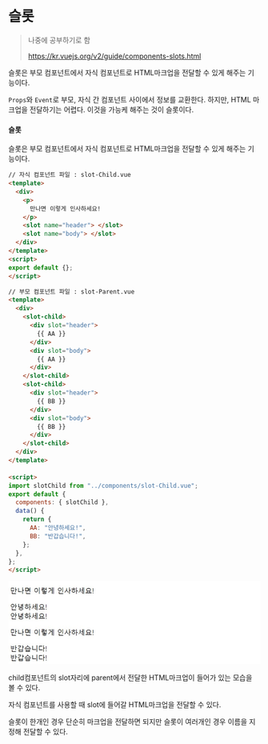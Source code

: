 # 슬롯

> 나중에 공부하기로 함
>
> https://kr.vuejs.org/v2/guide/components-slots.html

슬롯은 부모 컴포넌트에서 자식 컴포넌트로 HTML마크업을 전달할 수 있게 해주는 기능이다.

`Props`와 `Event`로 부모, 자식 간 컴포넌트 사이에서 정보를 교환한다. 하지만, HTML 마크업을 전달하기는 어렵다. 이것을 가능케 해주는 것이 슬롯이다.

#### 슬롯

슬롯은 부모 컴포넌트에서 자식 컴포넌트로 HTML마크업을 전달할 수 있게 해주는 기능이다.

```html
// 자식 컴포넌트 파일 : slot-Child.vue
<template>
  <div>
    <p>
      만나면 이렇게 인사하세요!
    </p>
    <slot name="header"> </slot>
    <slot name="body"> </slot>
  </div>
</template>
<script>
export default {};
</script>
```

```html
// 부모 컴포넌트 파일 : slot-Parent.vue
<template>
  <div>
    <slot-child>
      <div slot="header">
        {{ AA }}
      </div>
      <div slot="body">
        {{ AA }}
      </div>
    </slot-child>
    <slot-child>
      <div slot="header">
        {{ BB }}
      </div>
      <div slot="body">
        {{ BB }}
      </div>
    </slot-child>
  </div>
</template>

<script>
import slotChild from "../components/slot-Child.vue";
export default {
  components: { slotChild },
  data() {
    return {
      AA: "안녕하세요!",
      BB: "반갑습니다!",
    };
  },
};
</script>
```

<img src="../../2.Pictures/slot.jpg">

child컴포넌트의 slot자리에 parent에서 전달한 HTML마크업이 들어가 있는 모습을 볼 수 있다.



자식 컴포넌트를 사용할 때 slot에 들어갈 HTML마크업을 전달할 수 있다.

슬롯이 한개인 경우 단순히 마크업을 전달하면 되지만 슬롯이 여러개인 경우 이름을 지정해 전달할 수 있다.

